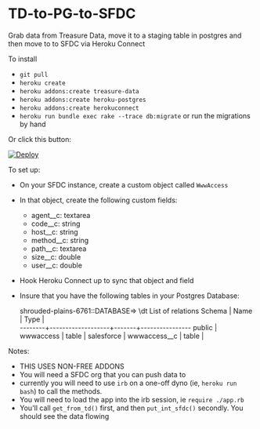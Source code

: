 # TD-to-PG-to-SFDC
Grab data from Treasure Data, move it to a staging table in postgres and then move to to SFDC via Heroku Connect

To install 

* ``git pull``
* ``heroku create``
* ``heroku addons:create treasure-data``
* ``heroku addons:create heroku-postgres``
* ``heroku addons:create herokuconnect``
* ``heroku run bundle exec rake --trace db:migrate`` or run the migrations by hand

Or click this button:

[![Deploy](https://www.herokucdn.com/deploy/button.png)](https://heroku.com/deploy)

To set up:

* On your SFDC instance, create a custom object called ```WwwAccess```
* In that object, create the following custom fields:
  * agent__c:  textarea
  * code__c: string
  * host__c: string
  * method__c: string
  * path__c: textarea
  * size__c: double
  * user__c: double
* Hook Heroku Connect up to sync that object and field
* Insure that you have the following tables in your Postgres Database:

    
	shrouded-plains-6761::DATABASE=> \dt 
	                  List of relations
	 Schema |       Name        | Type  |           
	--------+-------------------+-------+----------------
	 public             | wwwaccess               | table | 
	 salesforce         | wwwaccess__c            | table | 
    

Notes:

* THIS USES NON-FREE ADDONS
* You will need a SFDC org that you can push data to
* currently you will need to use ```irb``` on a one-off dyno (ie, ```heroku run bash```) to call the methods.
* You will need to load the app into the irb session, ie ```require ./app.rb```
* You'll call ```get_from_td()``` first, and then ```put_int_sfdc()``` secondly. You should see the data flowing
